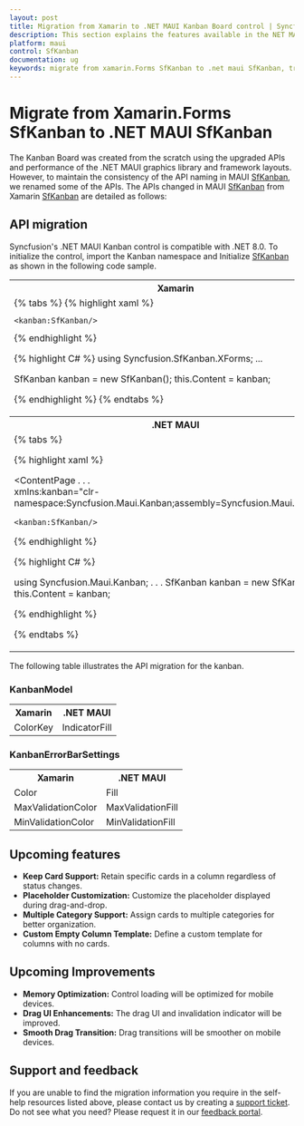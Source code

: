 ```yaml
---
layout: post
title: Migration from Xamarin to .NET MAUI Kanban Board control | Syncfusion
description: This section explains the features available in the NET MAUI Kanban Board (SfKanban) control over Xamarin SfKanban.
platform: maui
control: SfKanban
documentation: ug
keywords: migrate from xamarin.Forms SfKanban to .net maui SfKanban, transitioning from xamarin.Forms SfKanban to .net maui SfKanban, move from xamarin.Forms SfKanban to .net maui SfKanban, upgrading xamarin.Forms to .net maui SfKanban.
---
```


# Migrate from Xamarin.Forms SfKanban to .NET MAUI SfKanban

The Kanban Board was created from the scratch using the upgraded APIs and performance of the .NET MAUI graphics library and framework layouts. However, to maintain the consistency of the API naming in MAUI [SfKanban](), we renamed some of the APIs. The APIs changed in MAUI [SfKanban]() from Xamarin [SfKanban]() are detailed as follows:

## API migration

Syncfusion's .NET MAUI Kanban control is compatible with .NET 8.0. To initialize the control, import the Kanban namespace and Initialize [SfKanban]() as shown in the following code sample. 

<table>
<tr>
<th>Xamarin</th>
</tr>
<tr>
<td>
{% tabs %} 
{% highlight xaml %}
<ContentPage
    . . .
    xmlns:kanban="clr-namespace:Syncfusion.SfKanban.XForms;assembly=Syncfusion.SfKanban.XForms">

    <kanban:SfKanban/>
</ContentPage>
{% endhighlight %}

{% highlight C# %}
using Syncfusion.SfKanban.XForms;
...

SfKanban kanban = new SfKanban();
this.Content = kanban;

{% endhighlight %}
{% endtabs %}
</td>
</tr>
<tr>
<th>.NET MAUI</th>
</tr>
<tr>
<td>
{% tabs %} 

{% highlight xaml %}

<ContentPage
    . . .    
    xmlns:kanban="clr-namespace:Syncfusion.Maui.Kanban;assembly=Syncfusion.Maui.Kanban">
   
    <kanban:SfKanban/>
</ContentPage>
 
{% endhighlight %}

{% highlight C# %}

using Syncfusion.Maui.Kanban;
. . .
SfKanban kanban = new SfKanban();
this.Content = kanban;

{% endhighlight %}

{% endtabs %}
</td>
</tr>
</table>

The following table illustrates the API migration for the kanban.

### KanbanModel

<table>
<tr>
<th>Xamarin</th>
<th>.NET MAUI</th>
</tr>
<tr>
<td>ColorKey</td>
<td>IndicatorFill</td>
</tr>
</table>

### KanbanErrorBarSettings

<table>
<tr>
<th>Xamarin</th>
<th>.NET MAUI</th>
</tr>
<tr>
<td>Color</td>
<td>Fill</td>
</tr>
<tr>
<td>MaxValidationColor</td>
<td>MaxValidationFill</td>
</tr>
<tr>
<td>MinValidationColor</td>
<td>MinValidationFill</td>
</tr>
</table>

## Upcoming features

* **Keep Card Support:** Retain specific cards in a column regardless of status changes.
* **Placeholder Customization:** Customize the placeholder displayed during drag-and-drop.
* **Multiple Category Support:** Assign cards to multiple categories for better organization.
* **Custom Empty Column Template:** Define a custom template for columns with no cards.

## Upcoming Improvements

* **Memory Optimization:** Control loading will be optimized for mobile devices.
* **Drag UI Enhancements:** The drag UI and invalidation indicator will be improved.
* **Smooth Drag Transition:** Drag transitions will be smoother on mobile devices.

## Support and feedback

If you are unable to find the migration information you require in the self-help resources listed above, please contact us by creating a [support ticket](https://internalsupport.bolddesk.com/agent/tickets/create). Do not see what you need? Please request it in our [feedback portal](https://www.syncfusion.com/feedback/maui). 